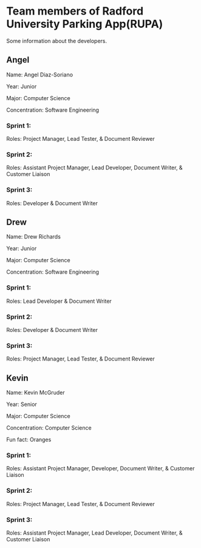 # Team members of Radford University Parking App(RUPA)
Some information about the developers.

## Angel
Name: Angel Diaz-Soriano

Year: Junior

Major: Computer Science

Concentration: Software Engineering


### Sprint 1:

Roles: Project Manager, Lead Tester, & Document Reviewer


### Sprint 2:

Roles: Assistant Project Manager, Lead Developer, Document Writer, & Customer Liaison 


### Sprint 3:

Roles: Developer & Document Writer

## Drew
Name: Drew Richards

Year: Junior

Major: Computer Science 

Concentration: Software Engineering


### Sprint 1:

Roles: Lead Developer & Document Writer


### Sprint 2: 

Roles: Developer & Document Writer


### Sprint 3:

Roles: Project Manager, Lead Tester, & Document Reviewer

## Kevin
Name: Kevin McGruder

Year: Senior

Major: Computer Science

Concentration: Computer Science


Fun fact: Oranges


### Sprint 1:

Roles: Assistant Project Manager, Developer, Document Writer, & Customer Liaison


### Sprint 2:

Roles: Project Manager, Lead Tester, & Document Reviewer


### Sprint 3:

Roles: Assistant Project Manager, Lead Developer, Document Writer, & Customer Liaison